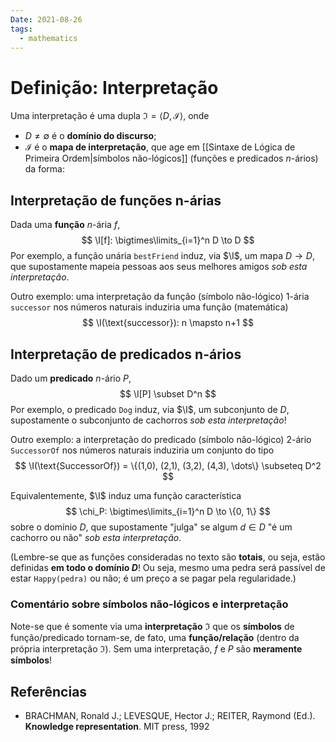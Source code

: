 ```yaml
---
Date: 2021-08-26
tags:
  - mathematics 
---
```

$\newcommand{\I}{\mathcal{I}}$
# Definição: Interpretação
Uma interpretação é uma dupla $\mathfrak{I} = \left< D, \mathcal{I} \right>$, onde
- $D \neq \emptyset$ é o **domínio do discurso**;
- $\mathcal{I}$ é o **mapa de interpretação**, que age em [[Sintaxe de Lógica de Primeira Ordem|símbolos não-lógicos]] (funções e predicados $n$-ários) da forma:
## Interpretação de funções n-árias
Dada uma **função** $n$-ária $f$, 
$$
\I[f]: \bigtimes\limits_{i=1}^n D \to D
$$ 
Por exemplo, a função unária `bestFriend` induz, via $\I$, um mapa $D \to D$, que supostamente mapeia pessoas aos seus melhores amigos *sob esta interpretação*. 

Outro exemplo: uma interpretação da função (símbolo não-lógico) 1-ária `successor` nos números naturais induziria uma função (matemática)
$$
\I(\text{successor}): n \mapsto n+1
$$

## Interpretação de predicados n-ários
Dado um **predicado** $n$-ário $P$, 
$$
\I[P] \subset D^n
$$ 
Por exemplo, o predicado `Dog` induz, via $\I$, um subconjunto de $D$, supostamente o subconjunto de cachorros *sob esta interpretação*! 

Outro exemplo: a interpretação do predicado (símbolo não-lógico) 2-ário `SuccessorOf` nos números naturais induziria um conjunto do tipo
$$
\I(\text{SuccessorOf}) = \{(1,0), (2,1), (3,2), (4,3), \dots\} \subseteq D^2
$$

Equivalentemente, $\I$ induz uma função característica 
$$
\chi_P: \bigtimes\limits_{i=1}^n D \to \{0, 1\}
$$ sobre o domínio $D$, que supostamente "julga" se algum $d \in D$ "é um cachorro ou não" *sob esta interpretação*.

(Lembre-se que as funções consideradas no texto são **totais**, ou seja, estão definidas **em todo o domínio $D$**! Ou seja, mesmo uma pedra será passível de estar `Happy(pedra)` ou não; é um preço a se pagar pela regularidade.)

### Comentário sobre símbolos não-lógicos e interpretação
Note-se que é somente via uma **interpretação** $\mathfrak{I}$ que os **símbolos** de função/predicado tornam-se, de fato, uma **função/relação** (dentro da própria interpretação $\mathfrak{I}$). Sem uma interpretação, $f$ e $P$ são **meramente símbolos**!


## Referências
- BRACHMAN, Ronald J.; LEVESQUE, Hector J.; REITER, Raymond (Ed.). **Knowledge representation**. MIT press, 1992
